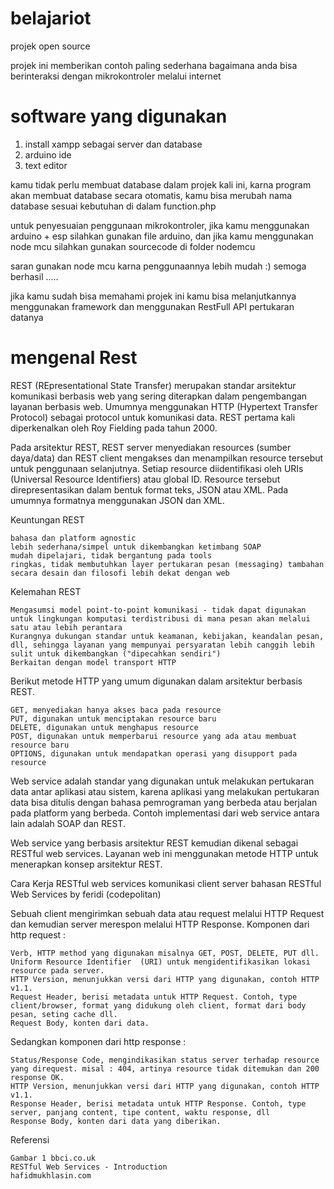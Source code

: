# belajariot
projek open source 

projek ini memberikan contoh paling sederhana bagaimana anda bisa berinteraksi dengan mikrokontroler melalui internet

# software yang digunakan
  1. install xampp sebagai server dan database
  2. arduino ide 
  3. text editor

kamu tidak perlu membuat database dalam projek kali ini, karna program akan membuat database secara otomatis, kamu bisa merubah nama database sesuai kebutuhan di dalam function.php

untuk penyesuaian penggunaan mikrokontroler, jika kamu menggunakan arduino + esp silahkan gunakan file arduino, dan 
jika kamu menggunakan node mcu silahkan gunakan sourcecode di folder nodemcu

saran gunakan node mcu karna penggunaannya lebih mudah  :)
semoga berhasil .....

jika kamu sudah bisa memahami projek ini kamu bisa melanjutkannya menggunakan framework dan menggunakan RestFull API pertukaran datanya

# mengenal Rest
REST (REpresentational State Transfer) merupakan standar arsitektur komunikasi berbasis web yang sering diterapkan dalam pengembangan layanan berbasis web. Umumnya menggunakan HTTP (Hypertext Transfer Protocol) sebagai protocol untuk komunikasi data. REST pertama kali diperkenalkan oleh Roy Fielding pada tahun 2000.

Pada arsitektur REST, REST server menyediakan resources (sumber daya/data) dan REST client mengakses dan menampilkan resource tersebut untuk penggunaan selanjutnya. Setiap resource diidentifikasi oleh URIs (Universal Resource Identifiers) atau global ID. Resource tersebut direpresentasikan dalam bentuk format teks, JSON atau XML. Pada umumnya formatnya menggunakan JSON dan XML.

Keuntungan REST

    bahasa dan platform agnostic
    lebih sederhana/simpel untuk dikembangkan ketimbang SOAP
    mudah dipelajari, tidak bergantung pada tools
    ringkas, tidak membutuhkan layer pertukaran pesan (messaging) tambahan
    secara desain dan filosofi lebih dekat dengan web

Kelemahan REST

    Mengasumsi model point-to-point komunikasi - tidak dapat digunakan untuk lingkungan komputasi terdistribusi di mana pesan akan melalui satu atau lebih perantara
    Kurangnya dukungan standar untuk keamanan, kebijakan, keandalan pesan, dll, sehingga layanan yang mempunyai persyaratan lebih canggih lebih sulit untuk dikembangkan ("dipecahkan sendiri")
    Berkaitan dengan model transport HTTP

Berikut metode HTTP yang umum digunakan dalam arsitektur berbasis REST.

    GET, menyediakan hanya akses baca pada resource
    PUT, digunakan untuk menciptakan resource baru
    DELETE, digunakan untuk menghapus resource
    POST, digunakan untuk memperbarui resource yang ada atau membuat resource baru
    OPTIONS, digunakan untuk mendapatkan operasi yang disupport pada resource

Web service adalah standar yang digunakan untuk melakukan pertukaran data antar aplikasi atau sistem, karena aplikasi yang melakukan pertukaran data bisa ditulis dengan bahasa pemrograman yang berbeda atau berjalan pada platform yang berbeda. Contoh implementasi dari web service antara lain adalah SOAP dan REST.

Web service yang berbasis arsitektur REST kemudian dikenal sebagai RESTful web services. Layanan web ini menggunakan metode HTTP untuk menerapkan konsep arsitektur REST.

Cara Kerja RESTful web services
komunikasi client server bahasan RESTful Web Services by feridi (codepolitan)

Sebuah client mengirimkan sebuah data atau request melalui HTTP Request dan kemudian server merespon melalui HTTP Response. Komponen dari http request :

    Verb, HTTP method yang digunakan misalnya GET, POST, DELETE, PUT dll.
    Uniform Resource Identifier  (URI) untuk mengidentifikasikan lokasi resource pada server.
    HTTP Version, menunjukkan versi dari HTTP yang digunakan, contoh HTTP v1.1.
    Request Header, berisi metadata untuk HTTP Request. Contoh, type client/browser, format yang didukung oleh client, format dari body pesan, seting cache dll.
    Request Body, konten dari data.

Sedangkan komponen dari http response :

    Status/Response Code, mengindikasikan status server terhadap resource yang direquest. misal : 404, artinya resource tidak ditemukan dan 200 response OK.
    HTTP Version, menunjukkan versi dari HTTP yang digunakan, contoh HTTP v1.1.
    Response Header, berisi metadata untuk HTTP Response. Contoh, type server, panjang content, tipe content, waktu response, dll
    Response Body, konten dari data yang diberikan.

Referensi

    Gambar 1 bbci.co.uk
    RESTful Web Services - Introduction
    hafidmukhlasin.com


 


